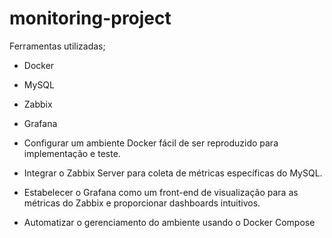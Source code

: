 # monitoring-project

Ferramentas utilizadas;

- Docker

- MySQL

- Zabbix

- Grafana

- Configurar um ambiente Docker fácil de ser reproduzido para implementação e teste.
- Integrar o Zabbix Server para coleta de métricas específicas do MySQL.
- Estabelecer o Grafana como um front-end de visualização para as métricas do Zabbix e proporcionar dashboards intuitivos.
- Automatizar o gerenciamento do ambiente usando o Docker Compose

